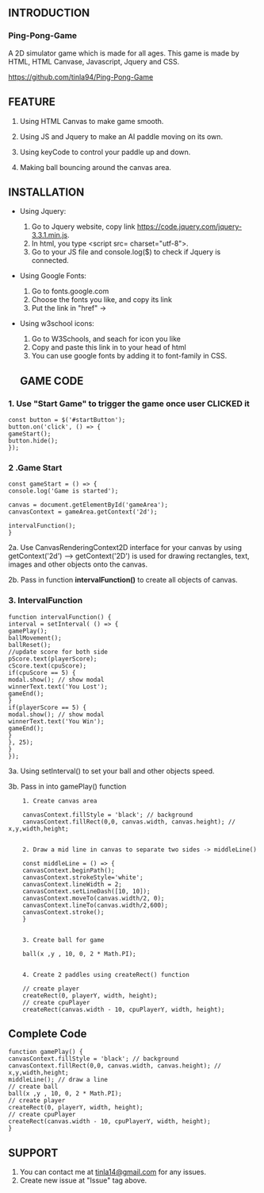**INTRODUCTION**
--------------------

### **Ping-Pong-Game**

A 2D simulator game which is made for all ages. This game is made by HTML, HTML Canvase, Javascript, Jquery and CSS.

https://github.com/tinla94/Ping-Pong-Game


**FEATURE**
-----------

1. Using HTML Canvas to make game smooth.

2. Using JS and Jquery to make an AI paddle moving on its own.

3. Using keyCode to control your paddle up and down.

4. Making ball bouncing around the canvas area. 


**INSTALLATION**
-----------------

+ Using Jquery:
    1. Go to Jquery website, copy link https://code.jquery.com/jquery-3.3.1.min.js.
    2. In html, you type  <script src=<jquerylink> charset="utf-8"></script>. 
    3. Go to your JS file and console.log($) to check if Jquery is connected.

+ Using Google Fonts:
    1. Go to fonts.google.com
    2. Choose the fonts you like, and copy its link
    3. Put the link in "href" ->     <link href="<GoogleFontsLink>" rel="stylesheet">
    
+ Using w3school icons:
    1. Go to W3Schools, and seach for icon you like
    2. Copy and paste this link     <link rel="stylesheet" href="https://cdnjs.cloudflare.com/ajax/libs/font-awesome/4.7.0/css/font-awesome.min.css"> in to your head of html
    3. You can use google fonts by adding it to font-family in CSS.
    
    
    **GAME CODE**
    --------------------
    
### **1. Use "Start Game" to trigger the game once user CLICKED it**

```
const button = $('#startButton');
button.on('click', () => {
gameStart();
button.hide();
});
```

### **2 .Game Start**


```
const gameStart = () => {
console.log('Game is started');

canvas = document.getElementById('gameArea');
canvasContext = gameArea.getContext('2d'); 

intervalFunction();
}
```
    
2a. Use CanvasRenderingContext2D interface for your canvas by using getContext('2d')
--> getContext('2D') is used for drawing rectangles, text, images and other objects onto the canvas.

2b. Pass in function **intervalFunction()** to create all objects of canvas.


### **3. IntervalFunction**


```
function intervalFunction() {
interval = setInterval( () => {
gamePlay();
ballMovement(); 
ballReset(); 
//update score for both side
pScore.text(playerScore);
cScore.text(cpuScore);
if(cpuScore == 5) {
modal.show(); // show modal
winnerText.text('You Lost');
gameEnd();
}
if(playerScore == 5) {
modal.show(); // show modal
winnerText.text('You Win');
gameEnd();
}
}, 25);
}
});
```

3a. Using setInterval() to set your ball and other objects speed.

3b. Pass in into gamePlay() function 

        1. Create canvas area
        
        canvasContext.fillStyle = 'black'; // background
        canvasContext.fillRect(0,0, canvas.width, canvas.height); // x,y,width,height;
        

        2. Draw a mid line in canvas to separate two sides -> middleLine()
        
        const middleLine = () => {
        canvasContext.beginPath();
        canvasContext.strokeStyle='white';
        canvasContext.lineWidth = 2;
        canvasContext.setLineDash([10, 10]);
        canvasContext.moveTo(canvas.width/2, 0);
        canvasContext.lineTo(canvas.width/2,600);
        canvasContext.stroke();
        }
        
        
        3. Create ball for game
        
        ball(x ,y , 10, 0, 2 * Math.PI);
        
        
        4. Create 2 paddles using createRect() function 
        
        // create player
        createRect(0, playerY, width, height);
        // create cpuPlayer
        createRect(canvas.width - 10, cpuPlayerY, width, height);
        
        

## Complete Code
    
    function gamePlay() {
    canvasContext.fillStyle = 'black'; // background
    canvasContext.fillRect(0,0, canvas.width, canvas.height); // x,y,width,height;
    middleLine(); // draw a line
    // create ball
    ball(x ,y , 10, 0, 2 * Math.PI);
    // create player
    createRect(0, playerY, width, height);
    // create cpuPlayer
    createRect(canvas.width - 10, cpuPlayerY, width, height);
    }
    


**SUPPORT**
----------------

1. You can contact me at tinla14@gmail.com for any issues.
2. Create new issue at "Issue" tag above.


    
